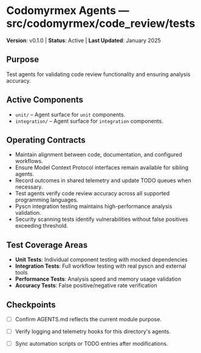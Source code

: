 # Codomyrmex Agents — src/codomyrmex/code_review/tests

**Version**: v0.1.0 | **Status**: Active | **Last Updated**: January 2025

## Purpose
Test agents for validating code review functionality and ensuring analysis accuracy.

## Active Components
- `unit/` – Agent surface for `unit` components.
- `integration/` – Agent surface for `integration` components.

## Operating Contracts
- Maintain alignment between code, documentation, and configured workflows.
- Ensure Model Context Protocol interfaces remain available for sibling agents.
- Record outcomes in shared telemetry and update TODO queues when necessary.
- Test agents verify code review accuracy across all supported programming languages.
- Pyscn integration testing maintains high-performance analysis validation.
- Security scanning tests identify vulnerabilities without false positives exceeding threshold.

## Test Coverage Areas
- **Unit Tests**: Individual component testing with mocked dependencies
- **Integration Tests**: Full workflow testing with real pyscn and external tools
- **Performance Tests**: Analysis speed and memory usage validation
- **Accuracy Tests**: False positive/negative rate verification

## Checkpoints
- [ ] Confirm AGENTS.md reflects the current module purpose.
- [ ] Verify logging and telemetry hooks for this directory's agents.
- [ ] Sync automation scripts or TODO entries after modifications.

